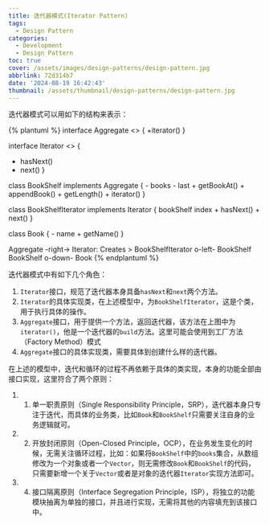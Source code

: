 ```yaml
---
title: 迭代器模式(Iterator Pattern)
tags:
  - Design Pattern
categories:
  - Development
  - Design Pattern
toc: true
cover: /assets/images/design-patterns/design-pattern.jpg
abbrlink: 72d314b7
date: '2024-08-19 16:42:43'
thumbnail: /assets/thumbnail/design-patterns/design-pattern.jpg
---
```


迭代器模式可以用如下的结构来表示：

<!-- more -->
{% plantuml %}
interface Aggregate <<Interface>> {
+iterator()
}

interface Iterator <<interface>> {
+ hasNext()
+ next()
}

class BookShelf implements Aggregate {
	- books
	- last
	+ getBookAt()
	+ appendBook()
	+ getLength()
	+ iterator()
}

class BookShelfIterator implements Iterator {
	bookShelf
	index
	+ hasNext()
	+ next()
}

class Book {
	- name
	+ getName()
}

Aggregate -right-> Iterator: Creates >
BookShelfIterator o-left- BookShelf
BookShelf o-down- Book
{% endplantuml %}

迭代器模式中有如下几个角色：

1. `Iterator`接口，规范了迭代器本身具备`hasNext`和`next`两个方法。
2. `Iterator`的具体实现类，在上述模型中，为`BookShelfIterator`，这是个类，用于执行具体的操作。
3. `Aggregate`接口，用于提供一个方法，返回迭代器，该方法在上图中为`iterator()`，他是一个迭代器的`build`方法。这里可能会使用到工厂方法（Factory Method）模式
4. `Aggregate`接口的具体实现类，需要具体到创建什么样的迭代器。

在上述的模型中，迭代和循环的过程不再依赖于具体的类实现，本身的功能全部由接口实现，这里符合了两个原则：

1. 01. 单一职责原则（Single Responsibility Principle，SRP），迭代器本身只专注于迭代，而具体的业务类，比如`Book`和`BookShelf`只需要关注自身的业务逻辑就可。
2. 02. 开放封闭原则（Open-Closed Principle，OCP），在业务发生变化的时候，无需关注循环过程，比如：如果将`BookShelf`中的`books`集合，从数组修改为一个对象或者一个`Vector`，则无需修改`Book`和`BookShelf`的代码，只需要新增一个关于`Vector`或者是对象的迭代器`Iterator`实现方法即可。
3. 04. 接口隔离原则（Interface Segregation Principle，ISP），将独立的功能模块抽离为单独的接口，并且进行实现，无需将其他的内容填充到该接口中。


